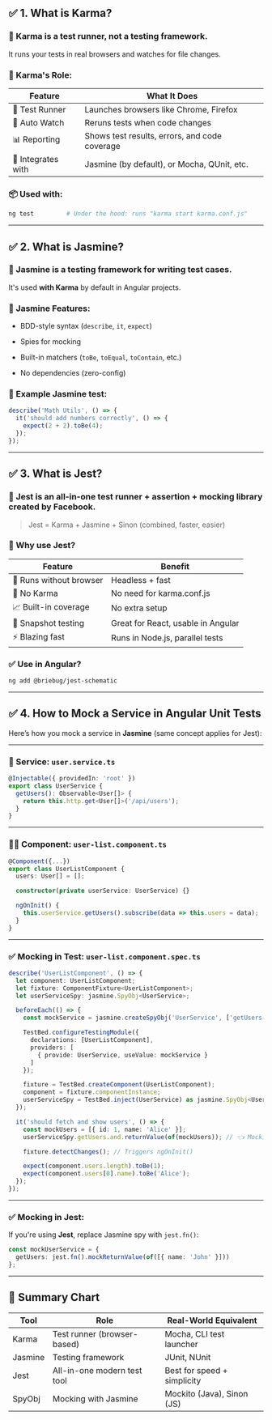 

## ✅ 1. **What is Karma?**

### 🔹 Karma is a **test runner**, not a testing framework.

It runs your tests in real browsers and watches for file changes.

### 🎯 Karma's Role:

|Feature|What It Does|
|---|---|
|🧪 Test Runner|Launches browsers like Chrome, Firefox|
|🔁 Auto Watch|Reruns tests when code changes|
|📊 Reporting|Shows test results, errors, and code coverage|
|🔗 Integrates with|Jasmine (by default), or Mocha, QUnit, etc.|

### 📦 Used with:

```bash
ng test         # Under the hood: runs "karma start karma.conf.js"
```

---

## ✅ 2. **What is Jasmine?**

### 🔹 Jasmine is a **testing framework** for writing test cases.

It's used **with Karma** by default in Angular projects.

### 🎯 Jasmine Features:

- BDD-style syntax (`describe`, `it`, `expect`)
    
- Spies for mocking
    
- Built-in matchers (`toBe`, `toEqual`, `toContain`, etc.)
    
- No dependencies (zero-config)
    

### 🔸 Example Jasmine test:

```ts
describe('Math Utils', () => {
  it('should add numbers correctly', () => {
    expect(2 + 2).toBe(4);
  });
});
```

---

## ✅ 3. **What is Jest?**

### 🔹 Jest is an **all-in-one test runner + assertion + mocking library** created by Facebook.

> Jest = Karma + Jasmine + Sinon (combined, faster, easier)

### 🎯 Why use Jest?

|Feature|Benefit|
|---|---|
|🧪 Runs without browser|Headless + fast|
|🚫 No Karma|No need for karma.conf.js|
|📈 Built-in coverage|No extra setup|
|💬 Snapshot testing|Great for React, usable in Angular|
|⚡ Blazing fast|Runs in Node.js, parallel tests|

### ✅ Use in Angular?

```bash
ng add @briebug/jest-schematic
```

---

## ✅ 4. **How to Mock a Service in Angular Unit Tests**

Here’s how you mock a service in **Jasmine** (same concept applies for Jest):

---

### 🧪 Service: `user.service.ts`

```ts
@Injectable({ providedIn: 'root' })
export class UserService {
  getUsers(): Observable<User[]> {
    return this.http.get<User[]>('/api/users');
  }
}
```

---

### 👩‍🔬 Component: `user-list.component.ts`

```ts
@Component({...})
export class UserListComponent {
  users: User[] = [];

  constructor(private userService: UserService) {}

  ngOnInit() {
    this.userService.getUsers().subscribe(data => this.users = data);
  }
}
```

---

### ✅ Mocking in Test: `user-list.component.spec.ts`

```ts
describe('UserListComponent', () => {
  let component: UserListComponent;
  let fixture: ComponentFixture<UserListComponent>;
  let userServiceSpy: jasmine.SpyObj<UserService>;

  beforeEach(() => {
    const mockService = jasmine.createSpyObj('UserService', ['getUsers']);

    TestBed.configureTestingModule({
      declarations: [UserListComponent],
      providers: [
        { provide: UserService, useValue: mockService }
      ]
    });

    fixture = TestBed.createComponent(UserListComponent);
    component = fixture.componentInstance;
    userServiceSpy = TestBed.inject(UserService) as jasmine.SpyObj<UserService>;
  });

  it('should fetch and show users', () => {
    const mockUsers = [{ id: 1, name: 'Alice' }];
    userServiceSpy.getUsers.and.returnValue(of(mockUsers)); // 👈 Mocking service response

    fixture.detectChanges(); // Triggers ngOnInit()

    expect(component.users.length).toBe(1);
    expect(component.users[0].name).toBe('Alice');
  });
});
```

---

### ✅ Mocking in Jest:

If you're using **Jest**, replace Jasmine spy with `jest.fn()`:

```ts
const mockUserService = {
  getUsers: jest.fn().mockReturnValue(of([{ name: 'John' }]))
};
```

---

## 🔁 Summary Chart

| Tool    | Role                        | Real-World Equivalent       |
| ------- | --------------------------- | --------------------------- |
| Karma   | Test runner (browser-based) | Mocha, CLI test launcher    |
| Jasmine | Testing framework           | JUnit, NUnit                |
| Jest    | All-in-one modern test tool | Best for speed + simplicity |
| SpyObj  | Mocking with Jasmine        | Mockito (Java), Sinon (JS)  |
